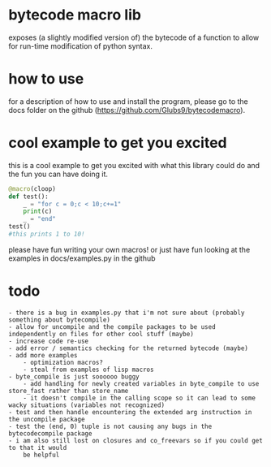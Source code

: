 # bytecode macro lib
exposes (a slightly modified version of) the bytecode of a function to allow for run-time modification of python syntax.

# how to use
for a description of how to use and install the program, please go to the docs folder on the github (https://github.com/Glubs9/bytecodemacro).

# cool example to get you excited
this is a cool example to get you excited with what this library could do and the fun you can have
doing it.

```python
@macro(cloop)
def test():
    _ = "for c = 0;c < 10;c+=1"
    print(c)
    _ = "end"
test()
#this prints 1 to 10!
```

please have fun writing your own macros! or just have fun looking at
the examples in docs/examples.py in the github

# todo
	- there is a bug in examples.py that i'm not sure about (probably something about bytecompile)
	- allow for uncompile and the compile packages to be used independently on files for other cool stuff (maybe)
	- increase code re-use
	- add error / semantics checking for the returned bytecode (maybe)
	- add more examples
		- optimization macros?
		- steal from examples of lisp macros
	- byte_compile is just soooooo buggy
		- add handling for newly created variables in byte_compile to use store_fast rather than store_name
		- it doesn't compile in the calling scope so it can lead to some wacky situations (variables not recognized)
	- test and then handle encountering the extended arg instruction in the uncompile package
	- test the (end, 0) tuple is not causing any bugs in the bytecodecompile package
	- i am also still lost on closures and co_freevars so if you could get to that it would
		be helpful
